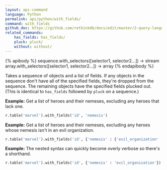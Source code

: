 ```yaml
---
layout: api-command 
language: Python
permalink: api/python/with_fields/
command: with_fields
github_doc: https://github.com/rethinkdb/docs/edit/master/2-query-language/api/python/transformations/with_fields.md
related_commands:
    has_fields: has_fields/
    pluck: pluck/
    without: without/
---
```


{% apibody %}
sequence.with_selectors([selector1, selector2...]) → stream
array.with_selectors([selector1, selector2...]) → array
{% endapibody %}

Takes a sequence of objects and a list of fields. If any objects in the sequence don't
have all of the specified fields, they're dropped from the sequence. The remaining
objects have the specified fields plucked out. (This is identical to `has_fields`
followed by `pluck` on a sequence.)

__Example:__ Get a list of heroes and their nemeses, excluding any heroes that lack one.

```py
r.table('marvel').with_fields('id', 'nemesis')
```

__Example:__ Get a list of heroes and their nemeses, excluding any heroes whose nemesis isn't in an evil organization.

```py
r.table('marvel').with_fields('id', {'nemesis' : {'evil_organization' : True}})
```


__Example:__ The nested syntax can quickly become overly verbose so there's a shorthand.

```py
r.table('marvel').with_fields('id', {'nemesis' : 'evil_organization'})
```

